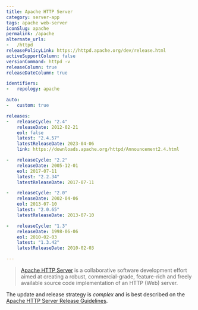 ```yaml
---
title: Apache HTTP Server
category: server-app
tags: apache web-server
iconSlug: apache
permalink: /apache
alternate_urls:
-   /httpd
releasePolicyLink: https://httpd.apache.org/dev/release.html
activeSupportColumn: false
versionCommand: httpd -v
releaseColumn: true
releaseDateColumn: true

identifiers:
-   repology: apache

auto:
-   custom: true

releases:
-   releaseCycle: "2.4"
    releaseDate: 2012-02-21
    eol: false
    latest: "2.4.57"
    latestReleaseDate: 2023-04-06
    link: https://downloads.apache.org/httpd/Announcement2.4.html

-   releaseCycle: "2.2"
    releaseDate: 2005-12-01
    eol: 2017-07-11
    latest: "2.2.34"
    latestReleaseDate: 2017-07-11

-   releaseCycle: "2.0"
    releaseDate: 2002-04-06
    eol: 2013-07-10
    latest: "2.0.65"
    latestReleaseDate: 2013-07-10

-   releaseCycle: "1.3"
    releaseDate: 1998-06-06
    eol: 2010-02-03
    latest: "1.3.42"
    latestReleaseDate: 2010-02-03

---
```


> [Apache HTTP Server](https://httpd.apache.org/) is a collaborative software development effort
> aimed at creating a robust, commercial-grade, feature-rich and freely available source code
> implementation of an HTTP (Web) server.

The update and release strategy is _complex_ and is best described on the
[Apache HTTP Server Release Guidelines](https://httpd.apache.org/dev/release.html).
